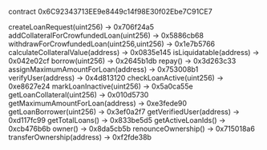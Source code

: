 contract 0x6C92343713EE9e8449c14f98E30f02Ebe7C91CE7

createLoanRequest(uint256) -> 0x706f24a5
addCollateralForCrowfundedLoan(uint256) -> 0x5886cb68
withdrawForCrowfundedLoan(uint256,uint256) -> 0x1e7b5766
calculateCollateralValue(address) -> 0x0835e145
isLiquidatable(address) -> 0x042e02cf
borrow(uint256) -> 0x2645b1db
repay() -> 0x3d263c33
assignMaximumAmountForLoan(address) -> 0x753008b1
verifyUser(address) -> 0x4d813120
checkLoanActive(uint256) -> 0xe8627e24
markLoanInactive(uint256) -> 0x5a0ca55e
getLoanCollateral(uint256) -> 0x010d5730
getMaximumAmountForLoan(address) -> 0xe3fede90
getLoanBorrower(uint256) -> 0x3ef0a2f7
getVerifiedUser(address) -> 0xd117fc99
getTotalLoans() -> 0x833be5d5
getActiveLoanIds() -> 0xcb476b6b
owner() -> 0x8da5cb5b
renounceOwnership() -> 0x715018a6
transferOwnership(address) -> 0xf2fde38b